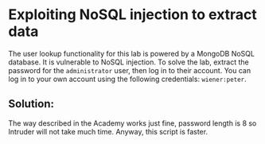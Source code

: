 # Exploiting NoSQL injection to extract data

The user lookup functionality for this lab is powered by a MongoDB NoSQL database. It is vulnerable to NoSQL injection.
To solve the lab, extract the password for the `administrator` user, then log in to their account.
You can log in to your own account using the following credentials: `wiener:peter`.

## Solution:
The way described in the Academy works just fine, password length is 8 so Intruder will not take much time. Anyway, this script is faster.
